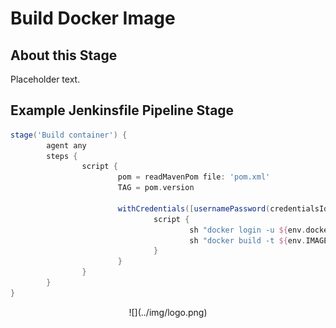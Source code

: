 # Build Docker Image

## About this Stage
Placeholder text.

## Example Jenkinsfile Pipeline Stage
```groovy
stage('Build container') {
		agent any
		steps {
				script {
						pom = readMavenPom file: 'pom.xml'
						TAG = pom.version

						withCredentials([usernamePassword(credentialsId: 'Dockerhub', passwordVariable: 'dockerPassword', usernameVariable: 'dockerUsername')]) {
								script {
										sh "docker login -u ${env.dockerUsername} -p ${env.dockerPassword}"
										sh "docker build -t ${env.IMAGE}:${TAG} ."
								}
						}
				}
		}
}
```

<center id="footer">
  ![](../img/logo.png)
</center>
